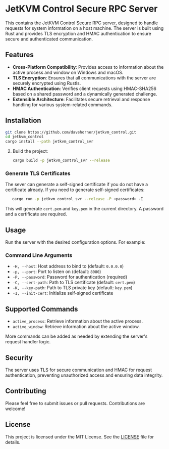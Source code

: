 # JetKVM Control Secure RPC Server

This contains the JetKVM Control Secure RPC server, designed to handle requests for system information on a host machine. The server is built using Rust and provides TLS encryption and HMAC authentication to ensure secure and authenticated communication.

## Features

- **Cross-Platform Compatibility**: Provides access to information about the active process and window on Windows and macOS.
- **TLS Encryption**: Ensures that all communications with the server are securely encrypted using Rustls.
- **HMAC Authentication**: Verifies client requests using HMAC-SHA256 based on a shared password and a dynamically generated challenge.
- **Extensible Architecture**: Facilitates secure retrieval and response handling for various system-related commands.

## Installation

   ```bash
   git clone https://github.com/davehorner/jetkvm_control.git
   cd jetkvm_control
   cargo install --path jetkvm_control_svr 
   ```

2. Build the project:
   ```bash
   cargo build -p jetkvm_control_svr --release 
   ```

### Generate TLS Certificates

The sever can generate a self-signed certificate if you do not have a certificate already.
If you need to generate self-signed certificates:

```bash
   cargo run -p jetkvm_control_svr --release -P <password> -I
```

This will generate `cert.pem` and `key.pem` in the current directory.  A password and a certificate are required.

## Usage

Run the server with the desired configuration options. For example:

### Command Line Arguments

- `-H, --host`: Host address to bind to (default: `0.0.0.0`)
- `-p, --port`: Port to listen on (default: `8080`)
- `-P, --password`: Password for authentication (required)
- `-C, --cert-path`: Path to TLS certificate (default: `cert.pem`)
- `-K, --key-path`: Path to TLS private key (default: `key.pem`)
- `-I, --init-cert`: Initialize self-signed certificate

## Supported Commands

- `active_process`: Retrieve information about the active process.
- `active_window`: Retrieve information about the active window.

More commands can be added as needed by extending the server's request handler logic.

## Security

The server uses TLS for secure communication and HMAC for request authentication, preventing unauthorized access and ensuring data integrity.

## Contributing

Please feel free to submit issues or pull requests. Contributions are welcome!

## License

This project is licensed under the MIT License. See the [LICENSE](LICENSE) file for details.

